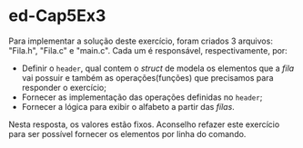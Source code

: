 # ed-Cap5Ex3

Para implementar a solução deste exercício, foram criados 3 arquivos: "Fila.h", "Fila.c" e "main.c". Cada um é responsável, respectivamente, por:

* Definir o `header`, qual contem o _struct_ de modela os elementos que a _fila_ vai possuir e também as operações(funções) que precisamos para responder o exercício;
* Fornecer as implementação das operações definidas no `header`;
* Fornecer a lógica para exibir o alfabeto a partir das _fílas_.

Nesta resposta, os valores estão fixos. Aconselho refazer este exercício para ser possível fornecer os elementos por linha do comando.
